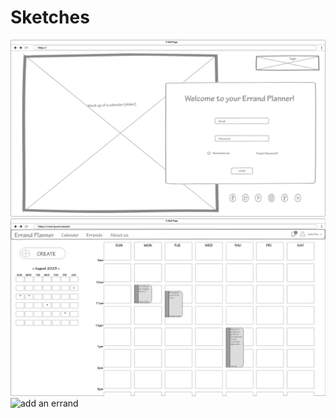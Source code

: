 # Sketches

![login](images/Login.png)
![calender](images/Calender.png)
![add an errand](https://raw.githubusercontent.com/UsabilityEngineering/ErrandPlanner/main/sketches/images/Add%20an%20Errand.png)
